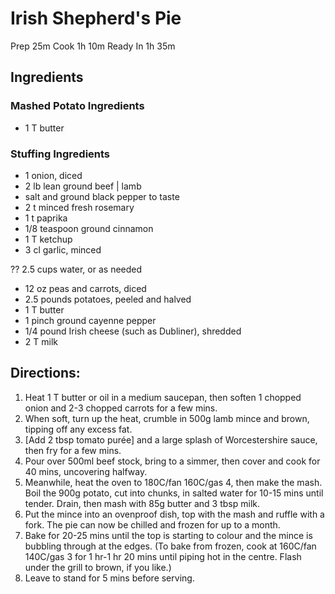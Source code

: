 # Irish Shepherd's Pie

Prep           25m
Cook        1h 10m
Ready In    1h 35m

## Ingredients

### Mashed Potato Ingredients

- 1 T butter


### Stuffing Ingredients
- 1 onion, diced
- 2 lb lean ground beef | lamb
- salt and ground black pepper to taste
- 2 t minced fresh rosemary
- 1 t paprika
- 1/8 teaspoon ground cinnamon
- 1 T ketchup
- 3 cl garlic, minced

??    2.5 cups water, or as needed
- 12 oz peas and carrots, diced
- 2.5 pounds potatoes, peeled and halved
- 1 T butter
- 1 pinch ground cayenne pepper
- 1/4 pound Irish cheese (such as Dubliner), shredded
- 2 T milk


## Directions:
   
1. Heat 1 T butter or oil in a medium saucepan, then soften 1 chopped onion and 2-3 chopped carrots for a few mins.
2. When soft, turn up the heat, crumble in 500g lamb mince and brown, tipping off any excess fat.
3. [Add 2 tbsp tomato purée] and a large splash of Worcestershire sauce, then fry for a few mins.
4. Pour over 500ml beef stock, bring to a simmer, then cover and cook for 40 mins, uncovering halfway.
5. Meanwhile, heat the oven to 180C/fan 160C/gas 4, then make the mash. Boil the 900g potato, cut into chunks, in salted water for 10-15 mins until tender. Drain, then mash with 85g butter and 3 tbsp milk.
6. Put the mince into an ovenproof dish, top with the mash and ruffle with a fork. The pie can now be chilled and frozen for up to a month.
7. Bake for 20-25 mins until the top is starting to colour and the mince is bubbling through at the edges. (To bake from frozen, cook at 160C/fan 140C/gas 3 for 1 hr-1 hr 20 mins until piping hot in the centre. Flash under the grill to brown, if you like.)
8. Leave to stand for 5 mins before serving.
